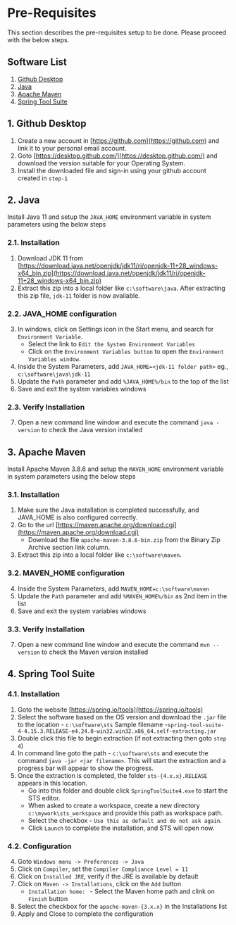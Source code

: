 # Pre-Requisites
This section describes the pre-requisites setup to be done.
Please proceed with the below steps.

## Software List
1. [Github Desktop](#1-github-desktop)
2. [Java](#2-java)
3. [Apache Maven](#3-apache-maven)
4. [Spring Tool Suite](#4-spring-tool-suite)


## 1. Github Desktop
1. Create a new account in [https://github.com](https://github.com) and link it to your personal email account.
2. Goto [https://desktop.github.com/](https://desktop.github.com/) and download the version suitable for your Operating System.
3. Install the downloaded file and sign-in using your github account created in `step-1`


## 2. Java
Install Java 11 and setup the `JAVA_HOME` environment variable in system parameters using the below steps

### 2.1. Installation
1. Download JDK 11 from [https://download.java.net/openjdk/jdk11/ri/openjdk-11+28_windows-x64_bin.zip](https://download.java.net/openjdk/jdk11/ri/openjdk-11+28_windows-x64_bin.zip)
2. Extract this zip into a local folder like `c:\software\java`. After extracting this zip file, `jdk-11` folder is now available.

### 2.2. JAVA_HOME configuration
3. In windows, click on Settings icon in the Start menu, and search for `Environment Variable`. 
   - Select the link to `Edit the System Environment Variables`
   - Click on the `Environment Variables button` to open the `Environment Variables window`.
4. Inside the System Parameters, add `JAVA_HOME=<jdk-11 folder path>` eg., `c:\software\java\jdk-11`
5. Update the `Path` parameter and add `%JAVA_HOME%/bin` to the top of the list
6. Save and exit the system variables windows

### 2.3. Verify Installation
7. Open a new command line window and execute the command `java -version` to check the Java version installed



## 3. Apache Maven
Install Apache Maven 3.8.6 and setup the `MAVEN_HOME` environment variable in system parameters using the below steps

### 3.1. Installation
1. Make sure the Java installation is completed successfully, and JAVA_HOME is also configured correctly.
2. Go to the url [https://maven.apache.org/download.cgi](https://maven.apache.org/download.cgi)
   - Download the file `apache-maven-3.8.6-bin.zip` from the Binary Zip Archive section link column.
3. Extract this zip into a local folder like `c:\software\maven`.

### 3.2. MAVEN_HOME configuration
4. Inside the System Parameters, add `MAVEN_HOME=c:\software\maven`
5. Update the `Path` parameter and add `%MAVEN_HOME%/bin` as 2nd item in the list
6. Save and exit the system variables windows

### 3.3. Verify Installation
7. Open a new command line window and execute the command `mvn --version` to check the Maven version installed



## 4. Spring Tool Suite
### 4.1. Installation
1. Goto the website [https://spring.io/tools](https://spring.io/tools)
2. Select the software based on the OS version and download the `.jar` file to the location - `c:\software\sts`
   Sample filename  -`spring-tool-suite-4-4.15.3.RELEASE-e4.24.0-win32.win32.x86_64.self-extracting.jar`
4. Double click this file to begin extraction (if not extracting then goto `step 4`)
5. In command line goto the path - `c:\software\sts` and execute the command `java -jar <jar filename>`. 
   This will start the extraction and a progress bar will appear to show the progress.
6. Once the extraction is completed, the folder `sts-{4.x.x}.RELEASE` appears in this location.
   - Go into this folder and double click `SpringToolSuite4.exe` to start the STS editor.
   - When asked to create a workspace, create a new directory `c:\mywork\sts_workspace` and provide this path as workspace path. 
   - Select the checkbox - `Use this as default and do not ask again`.
   - Click `Launch` to complete the installation, and STS will open now.

### 4.2. Configuration
4. Goto `Windows menu -> Preferences -> Java`
5. Click on `Compiler`, set the `Compiler Compliance Level = 11`
6. Click on `Installed JRE`, verify if the JRE is available by default
7. Click on `Maven -> Installations`, click on the `Add` button
   - `Installation home: ` - Select the Maven home path and clink on `Finish` button
8. Select the checkbox for the `apache-maven-{3.x.x}` in the Installations list
9. Apply and Close to complete the configuration


